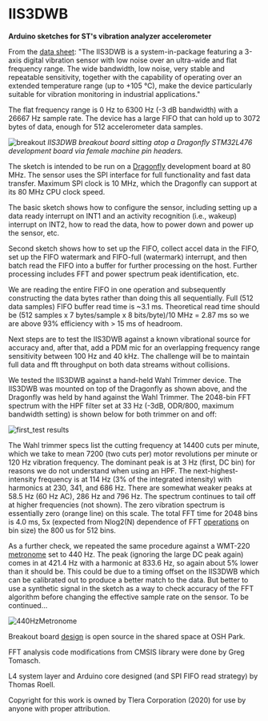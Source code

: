 # IIS3DWB
**Arduino sketches for ST's vibration analyzer accelerometer**

From the [data sheet]( https://www.st.com/resource/en/datasheet/iis3dwb.pdf):
"The IIS3DWB is a system-in-package featuring a 3-axis digital vibration sensor with low noise over an ultra-wide and 
flat frequency range. The wide bandwidth, low noise, very stable and repeatable sensitivity, together with the capability 
of operating over an extended temperature range (up to +105 °C), make the device particularly suitable for vibration 
monitoring in industrial applications."

The flat frequency range is 0 Hz to 6300 Hz (-3 dB bandwidth) with a 26667 Hz sample rate. The device has a large FIFO that can hold up to  3072 bytes of data, enough for 512 accelerometer data samples.

![breakout](https://user-images.githubusercontent.com/6698410/84727817-c078ca80-af44-11ea-98da-ecece12c1a06.jpg)
*IIS3DWB breakout board sitting atop a Dragonfly STM32L476 development board via female machine pin headers.*
 
The sketch is intended to be run on a [Dragonfly](https://www.tindie.com/products/tleracorp/dragonfly-stm32l47696-development-board/) development board at 80 MHz. The sensor uses the SPI interface for full functionality and fast data transfer. Maximum SPI clock is 10 MHz, which the Dragonfly can support at its 80 MHz CPU clock speed.

The basic sketch shows how to configure the sensor, including setting up a data ready interrupt on INT1 and an activity recognition (i.e., wakeup) interrupt on INT2, how to read the data, how to power down and power up the sensor, etc.

Second sketch shows how to set up the FIFO, collect accel data in the FIFO, set up the FIFO watermark and FIFO-full (watermark) interrupt, and then batch read the FIFO into a buffer for further processing on the host. Further processing includes FFT and power spectrum peak identification, etc.

We are reading the entire FIFO in one operation and subsequently constructing the data bytes rather than doing this all sequentially. Full (512 data samples) FIFO buffer read time is ~3.1 ms. Theoretical read time should be (512 samples x 7 bytes/sample x 8 bits/byte)/10 MHz = 2.87 ms so we are above 93% efficiency with > 15 ms of headroom.

Next steps are to test the IIS3DWB against a known vibrational source for accuracy and, after that, add a PDM mic for an overlapping frequency range sensitivity between 100 Hz and 40 kHz. The challenge will be to maintain full data and fft throughput on both data streams without collisions.

We tested the IIS3DWB against a hand-held Wahl Trimmer device. The IIS3DWB was mounted on top of the Dragonfly as shown above, and the Dragonfly was held by hand against the Wahl Trimmer. The 2048-bin FFT spectrum with the HPF filter set at 33 Hz (-3dB, ODR/800, maximum bandwidth setting) is shown below for both trimmer on and off:

![first_test results](https://user-images.githubusercontent.com/6698410/85237780-33b78c00-b3de-11ea-9d6c-0c1fe6a3c966.jpg)

The Wahl trimmer specs list the cutting frequency at 14400 cuts per minute, which we take to mean 7200 (two cuts per) motor revolutions per minute or 120 Hz vibration frequency. The dominant peak is at 3 Hz (first, DC bin) for reasons we do not understand when using an HPF. The next-highest-intensity frequency is at 114 Hz (3% of the integrated intensity) with harmonics at 230, 341, and 686 Hz. There are somewhat weaker peaks at 58.5 Hz (60 Hz AC), 286 Hz and 796 Hz. The spectrum continues to tail off at higher frequencies (not shown). The zero vibration spectrum is essentially zero (orange line) on this scale. The total FFT time for 2048 bins is 4.0 ms, 5x (expected from Nlog2(N) dependence of FFT [operations](https://blog.endaq.com/vibration-analysis-fft-psd-and-spectrogram) on bin size) the 800 us for 512 bins.  

As a further check, we repeated the same procedure against a WMT-220 [metronome](http://www.cherubtechnology.com/product/showproduct.php?lang=en&id=232) set to 440 Hz. The peak (ignoring the large DC peak again) comes in at 421.4 Hz with a harmonic at 833.6 Hz, so again about 5% lower than it should be. This could be due to a timing offset on the IIS3DWB which can be calibrated out to produce a better match to the data. But better to use a synthetic signal in the sketch as a way to check accuracy of the FFT algorithm before changing the effective sample rate on the sensor. To be continued...

![440HzMetronome]()

Breakout board [design](https://oshpark.com/shared_projects/KyNfc7rT) is open source in the shared space at OSH Park.

FFT analysis code modifications from CMSIS library were done by Greg Tomasch.

L4 system layer and Arduino core designed (and SPI FIFO read strategy) by Thomas Roell.

Copyright for this work is owned by Tlera Corporation (2020) for use by anyone with proper attribution.
 

